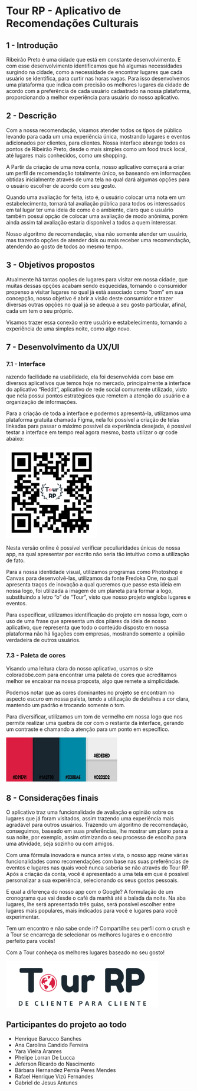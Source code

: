 <h1>Tour RP - Aplicativo de Recomendações Culturais</h1>

<section>
<h2>1 - Introdução</h2>
<p>
Ribeirão Preto é uma cidade que está em constante desenvolvimento. E com esse desenvolvimento identificamos que há algumas necessidades surgindo na cidade, como a necessidade de encontrar lugares que cada usuário se identifica, para curtir nas horas vagas. Para isso desenvolvemos uma plataforma que indica com precisão os melhores lugares da cidade de acordo com a preferência de cada usuário cadastrado na nossa plataforma, proporcionando a melhor experiência para usuário do nosso aplicativo.
</p>
</section>

<section>
<h2>2 - Descrição</h2>
<p>Com a nossa recomendação, visamos atender todos os tipos de público levando para cada um uma experiência única, mostrando lugares e eventos adicionados por clientes, para clientes.  Nossa interface abrange todos os pontos de Ribeirão Preto, desde o mais simples como um food truck local, até lugares mais conhecidos, como um shopping.</p>

<p>A Partir da criação de uma nova conta, nosso aplicativo começará a criar um perfil de recomendação totalmente único, se baseando em informações obtidas inicialmente através de uma tela no qual dará algumas opções para o usuário escolher de acordo com seu gosto.
</p>
<p>Quando uma avaliação for feita, isto é, o usuário colocar uma nota em um estabelecimento, tornará tal avaliação pública para todos os interessados em tal lugar ter uma ideia de como é o ambiente, claro que o usuário também possui opção de colocar uma avaliação de modo anônima, porém ainda assim tal avaliação estaria disponível a todos a quem interessar.
</p>
<p>Nosso algoritmo de recomendação, visa não somente atender um usuário, mas trazendo opções de atender dois ou mais receber uma recomendação, atendendo ao gosto de todos ao mesmo tempo.</p>
</section>

<section>
<h2>3 - Objetivos propostos</h2>
<p>Atualmente há tantas opções de lugares para visitar em nossa cidade, que muitas dessas opções acabam sendo esquecidas, tornando o consumidor propenso a visitar lugares no qual já está associado como “bom” em sua concepção, nosso objetivo é abrir a visão deste consumidor e trazer diversas outras opções no qual já se adequa a seu gosto particular, afinal, cada um tem o seu próprio.</p>
<p>Visamos trazer essa conexão entre usuário e estabelecimento, tornando a experiência de uma simples noite, como algo novo.</p>
</section>

<section>
<h2>7 - Desenvolvimento da UX/UI</h2>
<h3>7.1 - Interface</h3>
<p>
razendo facilidade na usabilidade, ela foi desenvolvida com base em diversos aplicativos que temos hoje no mercado, principalmente a interface do aplicativo “Reddit”, aplicativo de rede social comumente utilizado, visto que nela possui pontos estratégicos que remetem a atenção do usuário e a organização de informações.
</p>
<p>
Para a criação de toda a interface e podermos apresentá-la, utilizamos uma plataforma gratuita chamada Figma, nela foi possível a criação de telas linkadas para passar o máximo possível da experiência desejada, é possível testar a interface em tempo real agora mesmo, basta utilizar o qr code abaixo:
</p>

<img src="readme_arq/qr-code.png" alt="QR-CODE">

<p>Nesta versão online é possível verificar peculiaridades únicas de nossa app, na qual apresentar por escrito não seria tão intuitivo como a utilização de fato.</p>
<p>
Para a nossa identidade visual, utilizamos programas como Photoshop e Canvas para desenvolvê-las, utilizamos da fonte Fredoka One, no qual apresenta traços de inovação a qual queremos que passe esta ideia em nossa logo, foi utilizada a imagem de um planeta para formar a logo, substituindo a letro “o” de “Tour”, visto que nosso projeto engloba lugares e eventos.
</p>
<p>Para especificar, utilizamos identificação do projeto em nossa logo, com o uso de uma frase que apresenta um dos pilares da ideia de nosso aplicativo, que representa que todo o conteúdo disposto em nossa plataforma não há ligações com empresas, mostrando somente a opinião verdadeira de outros usuários.
</p>

<h3>7.3 - Paleta de cores</h3>
<p>
Visando uma leitura clara do nosso aplicativo, usamos o site coloradobe.com para encontrar uma paleta de cores que acreditamos melhor se encaixar na nossa proposta, algo que remete a simplicidade.
</p>
<p>
Podemos notar que as cores dominantes no projeto se encontram no aspecto escuro em nossa paleta, tendo a utilização de detalhes a cor clara, mantendo um padrão e trocando somente o tom.
</p>
<p>
Para diversificar, utilizamos um tom de vermelho em nossa logo que nos permite realizar uma quebra de cor com o restante da interface, gerando um contraste e chamando a atenção para um ponto em específico.
</p>
<img src="readme_arq/paleta-cores.jpg" alt="">
</section>

<section>
<h2>8 - Considerações finais</h2>
<p>O aplicativo traz uma funcionalidade de avaliação e opinião sobre os lugares que já foram visitados, assim trazendo uma experiência mais agradável para outros usuários. Trazendo um algoritmo de recomendação, conseguimos, baseado em suas preferências, lhe mostrar um plano para a sua noite, por exemplo, assim otimizando o seu processo de escolha para uma atividade, seja sozinho ou com amigos.</p>

<p>
Com uma fórmula inovadora e nunca antes vista, o nosso app reúne várias funcionalidades como recomendações com base nas suas preferências de eventos e lugares nas quais você nunca saberia se não através do Tour RP. Após a criação da conta, você é apresentado a uma tela em que é possível personalizar a sua experiência, selecionando os seus gostos pessoais.  
</p>
<p>
E qual a diferença do nosso app com o Google? A formulação de um cronograma que vai desde o café da manhã até a balada da noite. Na aba lugares, lhe será apresentado três guias, será possível escolher entre lugares mais populares, mais indicados para você e lugares para você experimentar. 
</p>
<p>
Tem um encontro e não sabe onde ir? Compartilhe seu perfil com o crush e a Tour se encarrega de selecionar os melhores lugares e o encontro perfeito para vocês!
</p>
<p>Com a Tour conheça os melhores lugares baseado no seu gosto!</p>
</section>
<img src="readme_arq/logo.png" alt="">

<section>
  <h2>Participantes do projeto ao todo</h2>
  <ul>
    <li>Henrique Barucco Sanches</li>
    <li>Ana Carolina Candido Ferreira</li>
    <li>Yara Vieira Aranres</li>
    <li>Phelipe Lorran De Lucca</li>
    <li>Jeferson Ricardo do Nascimento</li>
    <li>Bárbara Hernandez Pernia Peres Mendes</li>
    <li>Rafael Henrique Vizú Fernandes</li>
    <li>Gabriel de Jesus Antunes</li>
</section>
